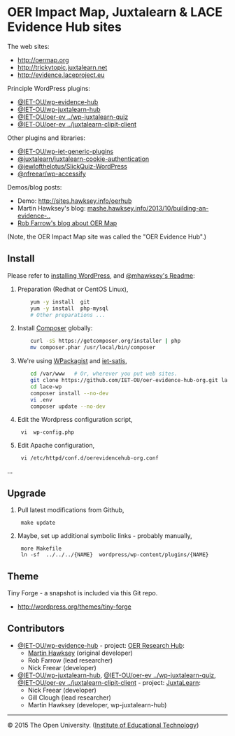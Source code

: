 # OER Impact Map, Juxtalearn & LACE Evidence Hub sites


The web sites:

* <http://oermap.org>
* <http://trickytopic.juxtalearn.net>
* <http://evidence.laceproject.eu>

Principle WordPress plugins:

* [@IET-OU/wp-evidence-hub][]
* [@IET-OU/wp-juxtalearn-hub][]
* [@IET-OU/oer-ev ../wp-juxtalearn-quiz][]
* [@IET-OU/oer-ev ../juxtalearn-clipit-client][]

Other plugins and libraries:

* [@IET-OU/wp-iet-generic-plugins][]
* [@juxtalearn/juxtalearn-cookie-authentication][]
* [@jewlofthelotus/SlickQuiz-WordPress][]
* [@nfreear/wp-accessify][]


Demos/blog posts:

* Demo:  <http://sites.hawksey.info/oerhub>
* Martin Hawksey's blog: [mashe.hawksey.info/2013/10/building-an-evidence-..][blog-build-plugin]
* [Rob Farrow's blog about OER Map][blog-oer-map]

(Note, the OER Impact Map site was called the "OER Evidence Hub".)


## Install

Please refer to [installing WordPress][wp-install], and [@mhawksey's Readme][plugin-readme-jx]:

1. Preparation (Redhat or CentOS Linux),

    ```sh
        yum -y install  git
        yum -y install  php-mysql
        # Other preparations ...
    ```

2. Install [Composer][] globally:
    ```sh
        curl -sS https://getcomposer.org/installer | php
        mv composer.phar /usr/local/bin/composer
    ```

2. We're using [WPackagist][] and [iet-satis][],

    ```sh
        cd /var/www   # Or, wherever you put web sites.
        git clone https://github.com/IET-OU/oer-evidence-hub-org.git lace-wp
        cd lace-wp
        composer install --no-dev
        vi .env
        composer update --no-dev
    ```

3. Edit the Wordpress configuration script,

        vi  wp-config.php

4. Edit Apache configuration,

        vi /etc/httpd/conf.d/oerevidencehub-org.conf

...


## Upgrade

1. Pull latest modifications from Github,

        make update

3. Maybe, set up additional symbolic links - probably manually,

        more Makefile
        ln -sf  ../../../{NAME}  wordpress/wp-content/plugins/{NAME}


## Theme

Tiny Forge - a snapshot is included via this Git repo.

* <http://wordpress.org/themes/tiny-forge>


## Contributors

* [@IET-OU/wp-evidence-hub][] - project: [OER Research Hub][]:
    * [Martin Hawksey][] (original developer)
    * Rob Farrow (lead researcher)
    * Nick Freear (developer)
* [@IET-OU/wp-juxtalearn-hub][], [@IET-OU/oer-ev ../wp-juxtalearn-quiz], [@IET-OU/oer-ev ../juxtalearn-clipit-client] - project: [JuxtaLearn]:
    * Nick Freear (developer)
    * Gill Clough (lead researcher)
    * Martin Hawksey (developer, wp-juxtalearn-hub)

---
© 2015 The Open University. ([Institute of Educational Technology][])


[wp-install]: http://codex.wordpress.org/Installing_WordPress
[wp-secrets]: https://api.wordpress.org/secret-key/1.1/salt/
[plugin-readme-jx]: https://github.com/mhawksey/wp-juxtalearn-hub#readme
[plugin-readme]: https://github.com/mhawksey/wp-evidence-hub#readme
[blog-build-plugin]: http://mashe.hawksey.info/2013/10/building-an-evidence-hub-plugin-for-wordpress

[@IET-OU/wp-evidence-hub]:   https://github.com/IET-OU/wp-evidence-hub "Fork of: @mhawksey/wp-evidence-hub"
[@IET-OU/wp-juxtalearn-hub]: https://github.com/IET-OU/wp-juxtalearn-hub
[@IET-OU/wp-juxtalearn-quiz]: https://bitbucket.org/nfreear/wp-juxtalearn-quiz
[@IET-OU/wp-juxtalearn-clipit-client]: https://bitbucket.org/nfreear/wp-juxtalearn-clipit-client
[@IET-OU/oer-ev ../wp-juxtalearn-quiz]:
    https://github.com/IET-OU/oer-evidence-hub-org/tree/juxtalearn/wp-juxtalearn-quiz
[@IET-OU/oer-ev ../juxtalearn-clipit-client]: https://github.com/IET-OU/oer-evidence-hub-org/tree/juxtalearn/juxtalearn-clipit-client

[@IET-OU/wp-iet-generic-plugins]: https://github.com/IET-OU/wp-iet-generic-plugins
     "WordPress plugins: Simple Embed, Simple Menu, [tagcloud], [wp_query], IET attribution ..."
[@juxtalearn/juxtalearn-cookie-authentication]: https://github.com/juxtalearn/juxtalearn-cookie-authentication
[@nfreear/wp-accessify]:  https://github.com/nfreear/wp-accessify
[@jewlofthelotus/SlickQuiz-WordPress]: https://github.com/jewlofthelotus/SlickQuiz-WordPress
[Martin Hawksey]: https://mashe.hawksey.info/
[OER Research Hub]: http://oerresearchhub.org/
[blog-oer-map]: http://oerresearchhub.org/2014/05/14/visit-oer-impact-map-for-evidence-of-oer-impact/
[JuxtaLearn]: http://juxtalearn.eu/
[Institute of Educational Technology]: http://iet.open.ac.uk/


[Composer]: https://getcomposer.org/doc/00-intro.md#system-requirements "Dependency Manager for PHP - getting started"
[WPackagist]: http://wpackagist.org/ "This site mirrors the WordPress plugin and theme directories as a Composer repository."
[iet-satis]: http://iet-embed-acct.open.ac.uk/satis/ "IET's test/ private Satis-based Packagist repository"

[End]: http://example

